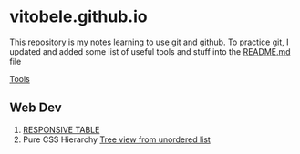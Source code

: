 # vitobele.github.io

This repository is my notes learning to use git and github. To practice git, I updated and added some list of useful tools and stuff into the [README.md](https://github.com/vitobele/vitobele.github.io/blob/master/README.md) file

[Tools](https://vitobele.github.io/tools/)

## Web Dev
1. [RESPONSIVE TABLE](https://codepen.io/florantara/pen/dROvdb)
2. Pure CSS Hierarchy [Tree view from unordered list](https://codepen.io/ross-angus/pen/jwxMjL)

